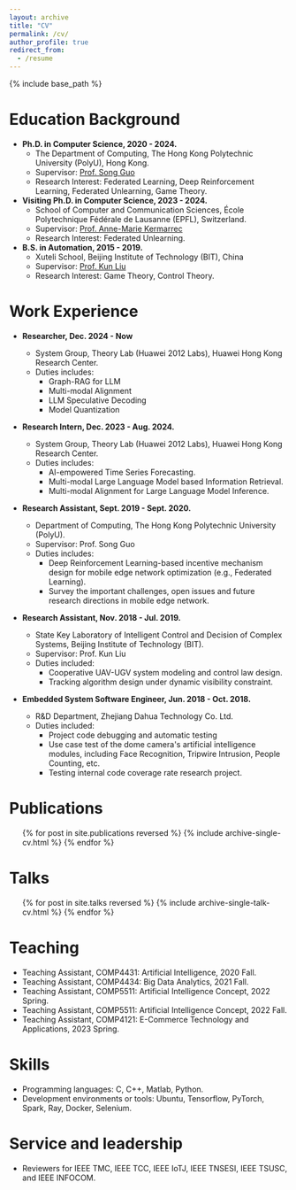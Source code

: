 ```yaml
---
layout: archive
title: "CV"
permalink: /cv/
author_profile: true
redirect_from:
  - /resume
---
```


{% include base_path %}

Education Background
======
* __Ph.D. in Computer Science, 2020 - 2024.__
  * The Department of Computing, The Hong Kong Polytechnic University (PolyU), Hong Kong.
  * Supervisor: [Prof. Song Guo](https://cse.hkust.edu.hk/admin/people/faculty/profile/songguo)
  * Research Interest: Federated Learning, Deep Reinforcement Learning, Federated Unlearning, Game Theory.
* __Visiting Ph.D. in Computer Science, 2023 - 2024.__
  * School of Computer and Communication Sciences, École Polytechnique Fédérale de Lausanne (EPFL), Switzerland.
  * Supervisor: [Prof. Anne-Marie Kermarrec](https://people.epfl.ch/anne-marie.kermarrec?lang=en)
  * Research Interest: Federated Unlearning.
* __B.S. in Automation, 2015 - 2019.__
  * Xuteli School, Beijing Institute of Technology (BIT), China
  * Supervisor: [Prof. Kun Liu](https://ac.bit.edu.cn/szdw/dsmd/sssds/znxxclykz/60bbd7b470ee432fa2aab4c5b47595d8.htm)
  * Research Interest: Game Theory, Control Theory.

Work Experience
======
* __Researcher, Dec. 2024 - Now__
  * System Group, Theory Lab (Huawei 2012 Labs), Huawei Hong Kong Research Center.
  * Duties includes:
    * Graph-RAG for LLM
    * Multi-modal Alignment
    * LLM Speculative Decoding
    * Model Quantization

* __Research Intern, Dec. 2023 - Aug. 2024.__
  * System Group, Theory Lab (Huawei 2012 Labs), Huawei Hong Kong Research Center.
  * Duties includes:
    * AI-empowered Time Series Forecasting.
    * Multi-modal Large Language Model based Information Retrieval.
    * Multi-modal Alignment for Large Language Model Inference.

* __Research Assistant, Sept. 2019 - Sept. 2020.__
  * Department of Computing, The Hong Kong Polytechnic University (PolyU).
  * Supervisor: Prof. Song Guo
  * Duties includes:
    * Deep Reinforcement Learning-based incentive mechanism design for mobile edge network optimization (e.g., Federated Learning).
    * Survey the important challenges, open issues and future research directions in mobile edge network.

* __Research Assistant, Nov. 2018 - Jul. 2019.__
  * State Key Laboratory of Intelligent Control and Decision of Complex Systems, Beijing Institute of Technology (BIT).
  * Supervisor: Prof. Kun Liu
  * Duties included:
    * Cooperative UAV-UGV system modeling and control law design.
    * Tracking algorithm design under dynamic visibility constraint. 

* __Embedded System Software Engineer, Jun. 2018 - Oct. 2018.__
  * R&D Department, Zhejiang Dahua Technology Co. Ltd.
  * Duties included:
    * Project code debugging and automatic testing
    * Use case test of the dome camera's artificial intelligence modules, including Face Recognition, Tripwire Intrusion, People Counting, etc.
    * Testing internal code coverage rate research project.


Publications
======
  <ul>{% for post in site.publications reversed %}
    {% include archive-single-cv.html %}
  {% endfor %}</ul>

<!-- comments here -->

Talks
======
  <ul>{% for post in site.talks reversed %}
    {% include archive-single-talk-cv.html  %}
  {% endfor %}</ul>

  
Teaching
======
* Teaching Assistant, COMP4431: Artificial Intelligence, 2020 Fall.
* Teaching Assistant, COMP4434: Big Data Analytics, 2021 Fall.
* Teaching Assistant, COMP5511: Artificial Intelligence Concept, 2022 Spring.
* Teaching Assistant, COMP5511: Artificial Intelligence Concept, 2022 Fall.
* Teaching Assistant, COMP4121: E-Commerce Technology and Applications, 2023 Spring.

<!--
  <ul>{% for post in site.teaching reversed %}
    {% include archive-single-cv.html %}
  {% endfor %}</ul>
-->


Skills
======
* Programming languages: C, C++, Matlab, Python.
* Development environments or tools: Ubuntu, Tensorflow, PyTorch, Spark, Ray, Docker, Selenium.

Service and leadership
======
* Reviewers for IEEE TMC, IEEE TCC, IEEE IoTJ, IEEE TNSESI, IEEE TSUSC, and IEEE INFOCOM.
  
